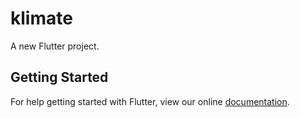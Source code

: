 # klimate

A new Flutter project.

## Getting Started

For help getting started with Flutter, view our online
[documentation](https://flutter.io/).
